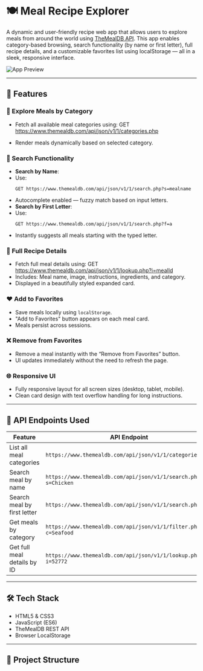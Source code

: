 # 🍽️ Meal Recipe Explorer

A dynamic and user-friendly recipe web app that allows users to explore meals from around the world using [TheMealDB API](https://www.themealdb.com/). This app enables category-based browsing, search functionality (by name or first letter), full recipe details, and a customizable favorites list using localStorage — all in a sleek, responsive interface.

![App Preview](./screenshots/preview.png)

---

## 🚀 Features

### 📂 Explore Meals by Category
- Fetch all available meal categories using:
GET https://www.themealdb.com/api/json/v1/1/categories.php

- Render meals dynamically based on selected category.

### 🔎 Search Functionality
- **Search by Name**:
- Use:
  ```
  GET https://www.themealdb.com/api/json/v1/1/search.php?s=mealname
  ```
- Autocomplete enabled — fuzzy match based on input letters.
- **Search by First Letter**:
- Use:
  ```
  GET https://www.themealdb.com/api/json/v1/1/search.php?f=a
  ```
- Instantly suggests all meals starting with the typed letter.

### 📖 Full Recipe Details
- Fetch full meal details using:
GET https://www.themealdb.com/api/json/v1/1/lookup.php?i=mealId
- Includes: Meal name, image, instructions, ingredients, and category.
- Displayed in a beautifully styled expanded card.

### ❤️ Add to Favorites
- Save meals locally using `localStorage`.
- "Add to Favorites" button appears on each meal card.
- Meals persist across sessions.

### ❌ Remove from Favorites
- Remove a meal instantly with the “Remove from Favorites” button.
- UI updates immediately without the need to refresh the page.

### 🌐 Responsive UI
- Fully responsive layout for all screen sizes (desktop, tablet, mobile).
- Clean card design with text overflow handling for long instructions.

---

## 🔗 API Endpoints Used

| Feature                       | API Endpoint                                                                 |
|------------------------------|------------------------------------------------------------------------------|
| List all meal categories     | `https://www.themealdb.com/api/json/v1/1/categories.php`                    |
| Search meal by name          | `https://www.themealdb.com/api/json/v1/1/search.php?s=Chicken`             |
| Search meal by first letter  | `https://www.themealdb.com/api/json/v1/1/search.php?f=c`                   |
| Get meals by category        | `https://www.themealdb.com/api/json/v1/1/filter.php?c=Seafood`             |
| Get full meal details by ID  | `https://www.themealdb.com/api/json/v1/1/lookup.php?i=52772`               |

---

## 🛠️ Tech Stack

- HTML5 & CSS3
- JavaScript (ES6)
- TheMealDB REST API
- Browser LocalStorage

---

## 📂 Project Structure

